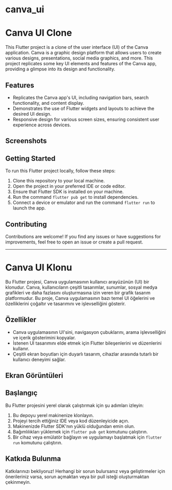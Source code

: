 # canva_ui

# Canva UI Clone

This Flutter project is a clone of the user interface (UI) of the Canva application. Canva is a graphic design platform that allows users to create various designs, presentations, social media graphics, and more. This project replicates some key UI elements and features of the Canva app, providing a glimpse into its design and functionality.

## Features
- Replicates the Canva app's UI, including navigation bars, search functionality, and content display.
- Demonstrates the use of Flutter widgets and layouts to achieve the desired UI design.
- Responsive design for various screen sizes, ensuring consistent user experience across devices.

## Screenshots


## Getting Started
To run this Flutter project locally, follow these steps:

1. Clone this repository to your local machine.
2. Open the project in your preferred IDE or code editor.
3. Ensure that Flutter SDK is installed on your machine.
4. Run the command `flutter pub get` to install dependencies.
5. Connect a device or emulator and run the command `flutter run` to launch the app.

## Contributing
Contributions are welcome! If you find any issues or have suggestions for improvements, feel free to open an issue or create a pull request.

-------------------------------------------------------------------------------------------------------------------------------------------
# Canva UI Klonu

Bu Flutter projesi, Canva uygulamasının kullanıcı arayüzünün (UI) bir klonudur. Canva, kullanıcıların çeşitli tasarımlar, sunumlar, sosyal medya grafikleri ve daha fazlasını oluşturmasına izin veren bir grafik tasarım platformudur. Bu proje, Canva uygulamasının bazı temel UI öğelerini ve özelliklerini çoğaltır ve tasarımını ve işlevselliğini gösterir.

## Özellikler
- Canva uygulamasının UI'sini, navigasyon çubuklarını, arama işlevselliğini ve içerik gösterimini kopyalar.
- İstenen UI tasarımını elde etmek için Flutter bileşenlerini ve düzenlerini kullanır.
- Çeşitli ekran boyutları için duyarlı tasarım, cihazlar arasında tutarlı bir kullanıcı deneyimi sağlar.

## Ekran Görüntüleri
[//]: # (Uygulamanızın ekran görüntülerini buraya ekleyin)

## Başlangıç
Bu Flutter projesini yerel olarak çalıştırmak için şu adımları izleyin:

1. Bu depoyu yerel makinenize klonlayın.
2. Projeyi tercih ettiğiniz IDE veya kod düzenleyicide açın.
3. Makinenizde Flutter SDK'nın yüklü olduğundan emin olun.
4. Bağımlılıkları yüklemek için `flutter pub get` komutunu çalıştırın.
5. Bir cihaz veya emülatör bağlayın ve uygulamayı başlatmak için `flutter run` komutunu çalıştırın.

## Katkıda Bulunma
Katkılarınızı bekliyoruz! Herhangi bir sorun bulursanız veya geliştirmeler için önerileriniz varsa, sorun açmaktan veya bir pull isteği oluşturmaktan çekinmeyin.
 



